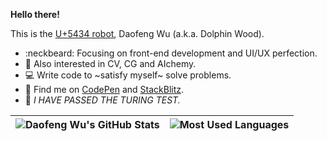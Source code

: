 **Hello there!**

This is the [U+5434 robot](https://twitter.com/Dolphin_Wood/status/966221418164715520), Daofeng Wu (a.k.a. Dolphin Wood).

- :neckbeard: Focusing on front-end development and UI/UX perfection.
- :see_no_evil: Also interested in CV, CG and AIchemy.
- :computer: Write code to ~satisfy myself~ solve problems.
- :feet: Find me on [CodePen](https://codepen.io/idiotWu) and [StackBlitz](https://stackblitz.com/@idiotWu).
- :robot: _I HAVE PASSED THE TURING TEST._

| <img align="center" src="https://github-readme-stats-one-bice.vercel.app/api?username=idiotWu&show_icons=true&include_all_commits=true&count_private=true&hide_border=true&role=OWNER,ORGANIZATION_MEMBER" alt="Daofeng Wu's GitHub Stats" /> | <img align="center" src="https://github-readme-stats-idiotwu.vercel.app/api/top-langs/?username=idiotWu&langs_count=10&layout=compact&hide_border=true&hide=TeX" alt="Most Used Languages" /> |
| ------------- | ------------- |
